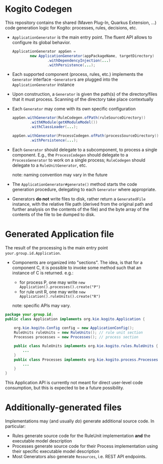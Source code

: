 Kogito Codegen
==============

This repository contains the shared (Maven Plug-In, Quarkus Extension, ...)
code generation logic for Kogito: processes, rules, decisions, etc.

- `ApplicationGenerator` is the main entry point. The fluent API allows to 
configure its global behavior.

    ```java
    ApplicationGenerator appGen =
            new ApplicationGenerator(appPackageName, targetDirectory)
                    .withDependencyInjection(...)
                    .withPersistence(...);
    ```

- Each supported component (process, rules, etc.) implements the `Generator` 
  interface
-`Generator`s are plugged into the `ApplicationGenerator` instance
- Upon construction, a `Generator` is given the path(s) of the directory/files 
  that it must process. Scanning of the directory take place contextually
- Each `Generator` may come with its own specific configuration

    ```java
    appGen.withGenerator(RuleCodegen.ofPath(ruleSourceDirectory))
            .withKModule(getKModuleModel())
            .withClassLoader(...);
    
    appGen.withGenerator(ProcessCodegen.ofPath(processSourceDirectory))                    
            .withPersistence(...);
    ```

- Each `Generator` should delegate to a subcomponent, to process a single
  component. E.g., the `ProcessCodegen` should 
  delegate to a `ProcessGenerator` to work on a single process; `RuleCodegen`
  should delegate to a `RuleUnitGenerator`, etc.
  
  note: naming convention may vary in the future
    
- The `ApplicationGenerator#generate()` method starts the code generation
  procedure, delegating to each `Generator` where appropriate.
  
- Generators **do not** write files to disk, rather return a `GeneratedFile`
  instance, with the relative file path (derived from the original path
  and further analysis on the contents of the file) and the byte array
  of the contents of the file to be dumped to disk.

# Generated Application file

The result of the processing is the main entry point `your.group.id.Application`.

- Components are organized into "sections". The idea, is that for a component C,
  it is possible to invoke some method such that an instance of C is returned.
  e.g.:
  
   * for process P, one may write `new Application().processes().create("P")`
   * for rule unit R, one may write `new Application().ruleUnits().create("R")`
  
  note: specific APIs may vary.

```java
package your.group.id;
public class Application implements org.kie.kogito.Application {
    
    org.kie.kogito.Config config = new ApplicationConfig();
    RuleUnits ruleUnits = new RuleUnits(); // rule unit section
    Processes processes = new Processes(); // process section

    public class RuleUnits implements org.kie.kogito.rules.RuleUnits {
        ...
    }
    public class Processes implements org.kie.kogito.process.Processes {
        ...
    }
}
```

This Application API is currently not meant for direct user-level code
consumption, but this is expected to be a future possibility.

# Additionally-generated files

Implementations may (and usually *do*) generate additional source code. 
In particular:
 
- Rules generate source code for the RuleUnit implementation **and** the 
  executable model description
- Processes generate source code for their Process implementation using
  their specific executable model description
- Most Generators also generate `Resources`, i.e. REST API endpoints.  

